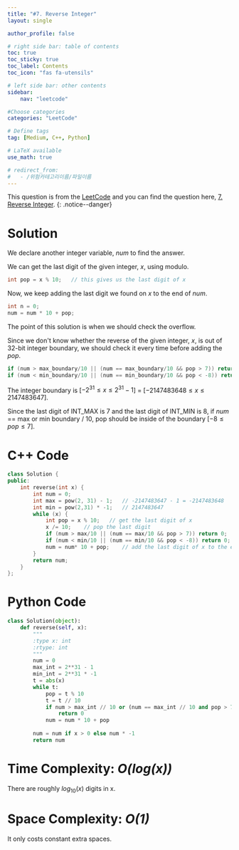 ```yaml
---
title: "#7. Reverse Integer"
layout: single

author_profile: false

# right side bar: table of contents
toc: true
toc_sticky: true
toc_label: Contents
toc_icon: "fas fa-utensils"

# left side bar: other contents
sidebar:
    nav: "leetcode"

#Choose categories
categories: "LeetCode"

# Define tags
tag: [Medium, C++, Python]

# LaTeX available
use_math: true

# redirect_from:
#   - /위험카테고리이름/파일이름
---
```


This question is from the [LeetCode](https://leetcode.com) and you can find the question here, [7. Reverse Integer](https://leetcode.com/problems/reverse-integer/).
{: .notice--danger}

# Solution
We declare another integer variable, $num$ to find the answer.

We can get the last digit of the given integer, $x$, using modulo.

~~~c++
int pop = x % 10;	// this gives us the last digit of x
~~~

Now, we keep adding the last digit we found on $x$ to the end of $num$.

~~~c++
int n = 0;
num = num * 10 + pop;
~~~

The point of this solution is when we should check the overflow.

Since we don't know whether the reverse of the given integer, $x$, is out of 32-bit integer boundary, we should check it every time before adding the $pop$.

~~~c++
if (num > max_boundary/10 || (num == max_boundary/10 && pop > 7)) return 0;
if (num < min_boundary/10 || (num == min_boundary/10 && pop < -8)) return 0;
~~~

The integer boundary is [$-2^{31} \le x \le 2^{31}-1$] = [$-2147483648 \le x \le 2147483647$].

Since the last digit of INT_MAX is 7 and the last digit of INT_MIN is 8, if $num$ == max or min boundary / 10, pop should be inside of the boundary [$-8 \le pop \le 7$].

# C++ Code
```c++
class Solution {
public:
    int reverse(int x) {
        int num = 0;
        int max = pow(2, 31) - 1;   // -2147483647 - 1 = -2147483648
        int min = pow(2,31) * -1;   // 2147483647 
        while (x) {
            int pop = x % 10;	// get the last digit of x
            x /= 10;	// pop the last digit
            if (num > max/10 || (num == max/10 && pop > 7)) return 0;	// check overflow
            if (num < min/10 || (num == min/10 && pop < -8)) return 0;	// check overflow
            num = num* 10 + pop;	// add the last digit of x to the end of num
        }
        return num;
    }
};
```

# Python Code
~~~python
class Solution(object):
    def reverse(self, x):
        """
        :type x: int
        :rtype: int
        """
        num = 0
        max_int = 2**31 - 1
        min_int = 2**31 * -1
        t = abs(x)
        while t:
            pop = t % 10
            t = t // 10
            if num > max_int // 10 or (num == max_int // 10 and pop > 7):
                return 0
            num = num * 10 + pop
        
        num = num if x > 0 else num * -1
        return num
~~~

# Time Complexity: *$O(log(x))$*
There are roughly $log_{10}(x)$ digits in x.

# Space Complexity: *$O(1)$*
It only costs constant extra spaces.
